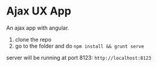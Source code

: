 # Ajax UX App
An ajax app with angular.

1. clone the repo
2. go to the folder and do `npm install && grunt serve`

server will be running at port 8123: `http://localhost:8123`

